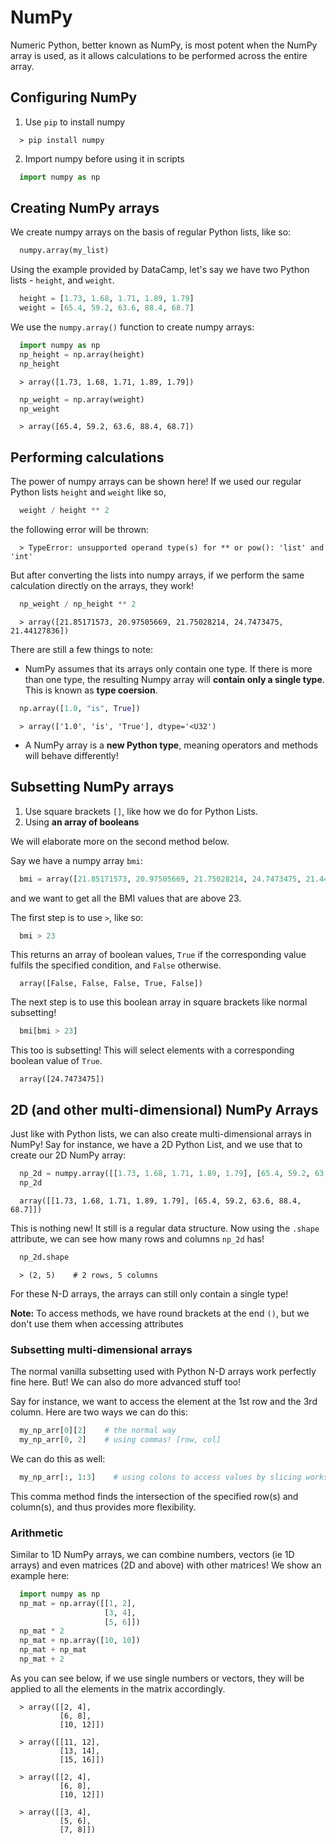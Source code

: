 # NumPy

Numeric Python, better known as NumPy, is most potent when the NumPy array is used, as it allows calculations to be performed
across the entire array.

## Configuring NumPy

1. Use `pip` to install numpy
```console
  > pip install numpy
```
2. Import numpy before using it in scripts
```python
  import numpy as np
```

## Creating NumPy arrays

We create numpy arrays on the basis of regular Python lists, like so:
```python
  numpy.array(my_list)
```

Using the example provided by DataCamp, let's say we have two Python lists - `height`, and `weight`.
```python
  height = [1.73, 1.68, 1.71, 1.89, 1.79]
  weight = [65.4, 59.2, 63.6, 88.4, 68.7]
```

We use the `numpy.array()` function to create numpy arrays:
```python
  import numpy as np
  np_height = np.array(height)
  np_height
```
```console
  > array([1.73, 1.68, 1.71, 1.89, 1.79])
```
```python
  np_weight = np.array(weight)
  np_weight
```
```console
  > array([65.4, 59.2, 63.6, 88.4, 68.7])
```

## Performing calculations

The power of numpy arrays can be shown here! If we used our regular Python lists `height` and `weight` like so,
```python
  weight / height ** 2
```
the following error will be thrown:
```console
  > TypeError: unsupported operand type(s) for ** or pow(): 'list' and 'int'
```

But after converting the lists into numpy arrays, if we perform the same calculation directly on the arrays, they work!
```python
  np_weight / np_height ** 2
```
```console
  > array([21.85171573, 20.97505669, 21.75028214, 24.7473475, 21.44127836])
```

There are still a few things to note:
- NumPy assumes that its arrays only contain one type. If there is more than one type, the resulting Numpy array will **contain only a single type**. This is known as **type coersion**.
```python
  np.array([1.0, "is", True])
```
```console
  > array(['1.0', 'is', 'True'], dtype='<U32')
```
- A NumPy array is a **new Python type**, meaning operators and methods will behave differently!

## Subsetting NumPy arrays

1. Use square brackets `[]`, like how we do for Python Lists.
2. Using **an array of booleans**

We will elaborate more on the second method below.

Say we have a numpy array `bmi`:
```python
  bmi = array([21.85171573, 20.97505669, 21.75028214, 24.7473475, 21.44127836])
```
and we want to get all the BMI values that are above 23.

The first step is to use `>`, like so:
```python
  bmi > 23
```
This returns an array of boolean values, `True` if the corresponding value fulfils the specified condition, and `False` otherwise.
```console
  array([False, False, False, True, False])
```

The next step is to use this boolean array in square brackets like normal subsetting!
```python
  bmi[bmi > 23]
```
This too is subsetting! This will select elements with a corresponding boolean value of `True`.
```console
  array([24.7473475])
```

## 2D (and other multi-dimensional) NumPy Arrays

Just like with Python lists, we can also create multi-dimensional arrays in NumPy! Say for instance, we have a 2D Python List, and we use that to create our 2D NumPy array:
```python
  np_2d = numpy.array([[1.73, 1.68, 1.71, 1.89, 1.79], [65.4, 59.2, 63.6, 88.4, 68.7]])
  np_2d
```
```console
  array([[1.73, 1.68, 1.71, 1.89, 1.79], [65.4, 59.2, 63.6, 88.4, 68.7]])
```
This is nothing new! It still is a regular data structure. Now using the `.shape` attribute, we can see how many rows and columns `np_2d` has!
```python
  np_2d.shape
```
```console
  > (2, 5)    # 2 rows, 5 columns
```

For these N-D arrays, the arrays can still only contain a single type!

**Note:** To access methods, we have round brackets at the end `()`, but we don't use them when accessing attributes

### Subsetting multi-dimensional arrays

The normal vanilla subsetting used with Python N-D arrays work perfectly fine here. But! We can also do more advanced stuff too!

Say for instance, we want to access the element at the 1st row and the 3rd column. Here are two ways we can do this:
```python
  my_np_arr[0][2]    # the normal way
  my_np_arr[0, 2]    # using commas! [row, col]
```

We can do this as well:
```python
  my_np_arr[:, 1:3]    # using colons to access values by slicing works too!
```

This comma method finds the intersection of the specified row(s) and column(s), and thus provides more flexibility.

### Arithmetic

Similar to 1D NumPy arrays, we can combine numbers, vectors (ie 1D arrays) and even matrices (2D and above) with other matrices! We show an example here:
```python
  import numpy as np
  np_mat = np.array([[1, 2],
                     [3, 4],
                     [5, 6]])
  np_mat * 2
  np_mat + np.array([10, 10])
  np_mat + np_mat
  np_mat + 2
```
As you can see below, if we use single numbers or vectors, they will be applied to all the elements in the matrix accordingly.
```console
  > array([[2, 4],
           [6, 8],
           [10, 12]])

  > array([[11, 12],
           [13, 14],
           [15, 16]])

  > array([[2, 4],
           [6, 8],
           [10, 12]])

  > array([[3, 4],
           [5, 6],
           [7, 8]])
```
